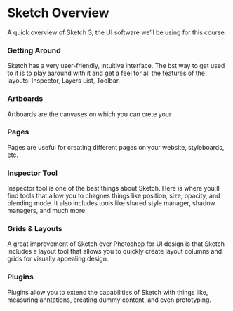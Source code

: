 # Sketch Overview
A quick overview of Sketch 3, the UI software we’ll be using for this course.

### Getting Around
Sketch has a very user-friendly, intuitive interface. The bst way to get used to it is to play aaround with it and get a feel for all the features of the layouts: Inspector, Layers List, Toolbar.

### Artboards
Artboards are the canvases on which you can crete your 

### Pages
Pages are useful for creating different pages on your website, styleboards, etc. 

### Inspector Tool
Inspector tool is one of the best things about Sketch. Here is where you;ll find tools that allow you to chagnes things like position, size, opacity, and blending mode. It also includes tools like shared style manager, shadow managers, and much more.

### Grids & Layouts
A great improvement of Sketch over Photoshop for UI design is that Sketch includes a layout tool that allows you to quickly create layout columns and grids for visually appealing design.

### Plugins
Plugins allow you to extend the capabilities of Sketch with things like, measuring anntations, creating dummy content, and even prototyping. 


